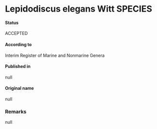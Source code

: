 Lepidodiscus elegans Witt SPECIES
=======

#### Status
ACCEPTED

#### According to
Interim Register of Marine and Nonmarine Genera

#### Published in
null

#### Original name
null

### Remarks
null